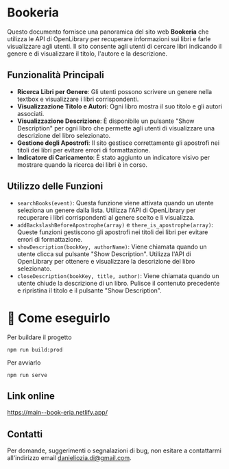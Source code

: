 # Bookeria
Questo documento fornisce una panoramica del sito web **Bookeria** che utilizza le API di OpenLibrary per recuperare informazioni sui libri e farle visualizzare agli utenti. Il sito consente agli utenti di cercare libri indicando il genere e di visualizzare il titolo, l'autore e la descrizione.

## Funzionalità Principali

- **Ricerca Libri per Genere**: Gli utenti possono scrivere un genere nella textbox e visualizzare i libri corrispondenti.
- **Visualizzazione Titolo e Autori**: Ogni libro mostra il suo titolo e gli autori associati.
- **Visualizzazione Descrizione**: È disponibile un pulsante "Show Description" per ogni libro che permette agli utenti di visualizzare una descrizione del libro selezionato.
- **Gestione degli Apostrofi**: Il sito gestisce correttamente gli apostrofi nei titoli dei libri per evitare errori di formattazione.
- **Indicatore di Caricamento**: È stato aggiunto un indicatore visivo per mostrare quando la ricerca dei libri è in corso.


## Utilizzo delle Funzioni

- `searchBooks(event)`: Questa funzione viene attivata quando un utente seleziona un genere dalla lista. Utilizza l'API di OpenLibrary per recuperare i libri corrispondenti al genere scelto e li visualizza.
- `addBackslashBeforeApostrophe(array)` e `there_is_apostrophe(array)`: Queste funzioni gestiscono gli apostrofi nei titoli dei libri per evitare errori di formattazione.
- `showDescription(bookKey, authorName)`: Viene chiamata quando un utente clicca sul pulsante "Show Description". Utilizza l'API di OpenLibrary per ottenere e visualizzare la descrizione del libro selezionato.
- `closeDescription(bookKey, title, author)`: Viene chiamata quando un utente chiude la descrizione di un libro. Pulisce il contenuto precedente e ripristina il titolo e il pulsante "Show Description".

# 🚀 Come eseguirlo

Per buildare il progetto

```
npm run build:prod

```

Per avviarlo

```
npm run serve

```



## Link online
https://main--book-eria.netlify.app/

## Contatti

Per domande, suggerimenti o segnalazioni di bug, non esitare a contattarmi all'indirizzo email [danieliozia.di@gmail.com](mailto:danieliozia.di@gmail.com).